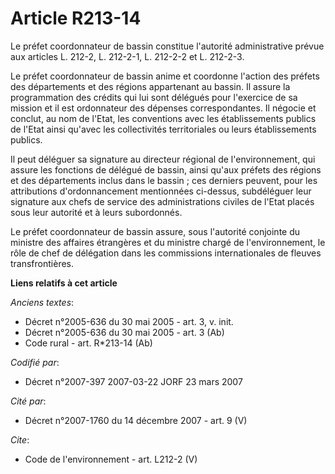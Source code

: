 # Article R213-14

Le préfet coordonnateur de bassin constitue l'autorité administrative prévue aux articles L. 212-2, L. 212-2-1, L. 212-2-2 et
L. 212-2-3. 

Le préfet coordonnateur de bassin anime et coordonne l'action des préfets des départements et des régions appartenant au
bassin. Il assure la programmation des crédits qui lui sont délégués pour l'exercice de sa mission et il est ordonnateur des
dépenses correspondantes. Il négocie et conclut, au nom de l'Etat, les conventions avec les établissements publics de l'Etat
ainsi qu'avec les collectivités territoriales ou leurs établissements publics. 

Il peut déléguer sa signature au directeur régional de l'environnement, qui assure les fonctions de délégué de bassin, ainsi
qu'aux préfets des régions et des départements inclus dans le bassin ; ces derniers peuvent, pour les attributions
d'ordonnancement mentionnées ci-dessus, subdéléguer leur signature aux chefs de service des administrations civiles de l'Etat
placés sous leur autorité et à leurs subordonnés. 

Le préfet coordonnateur de bassin assure, sous l'autorité conjointe du ministre des affaires étrangères et du ministre chargé
de l'environnement, le rôle de chef de délégation dans les commissions internationales de fleuves transfrontières.

**Liens relatifs à cet article**

_Anciens textes_:

  - Décret n°2005-636 du 30 mai 2005 - art. 3, v. init.
  - Décret n°2005-636 du 30 mai 2005 - art. 3 (Ab)
  - Code rural - art. R*213-14 (Ab)

_Codifié par_:

  - Décret n°2007-397 2007-03-22 JORF 23 mars 2007

_Cité par_:

  - Décret n°2007-1760 du 14 décembre 2007 - art. 9 (V)

_Cite_:

  - Code de l'environnement - art. L212-2 (V)
